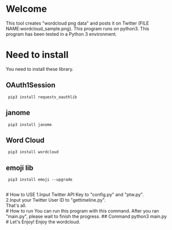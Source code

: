 # Welcome
This tool creates "wordcloud png data" and posts it on Twitter (FILE NAME:wordcloud_sample.png). This program runs on python3.
This program has been tested in a Python 3 environment. 
<br>
# Need to install
You need to install these library.
 ## OAuth1Session
     pip3 install requests_oauthlib
 ## janome
     pip3 install janome
 ## Word Cloud
     pip3 install wordcloud
 ## emoji lib
     pip3 install emoji --upgrade
<br>
# How to USE
1.Input Twitter API Key to "config.py" and "ptw.py".
<br>
2.Input your Twitter User ID to "gettimeline.py".
<br>
That's all.
<br>
# How to run
You can run this program with this command. After you ran "main.py", please wait to finish the progress.
 ## Command
     python3 main.py
<br>
# Let's Enjoy!
Enjoy the wordcloud.
